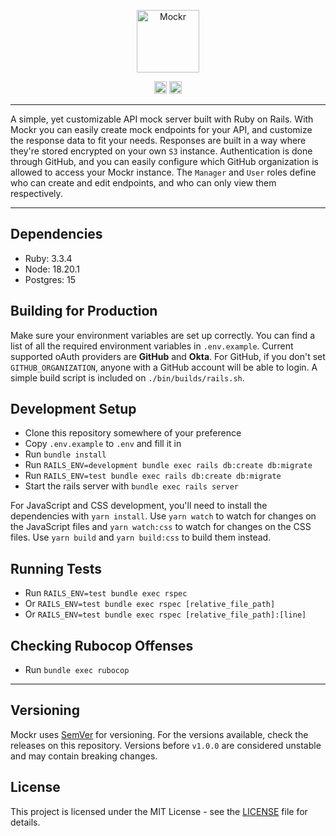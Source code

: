 <p align="center">
  <img height="100" src="./app/assets/images/mockr.svg" alt="Mockr" />
</p>

<p align="center">
  <img height="20" src="https://app.codacy.com/project/badge/Grade/db335904b8cf4fc9ac115159e351b963" alt="Codacy Code Quality" />
  <img height="20" src="https://app.codacy.com/project/badge/Coverage/db335904b8cf4fc9ac115159e351b963" alt="Codacy Code Coverage" />
</center>

---

A simple, yet customizable API mock server built with Ruby on Rails. With Mockr you can easily create mock endpoints for your API, and customize the response data to fit your needs. Responses are built in a way where they're stored encrypted on your own `S3` instance. Authentication is done through GitHub, and you can easily configure which GitHub organization is allowed to access your Mockr instance. The `Manager` and `User` roles define who can create and edit endpoints, and who can only view them respectively.

---

## Dependencies

- Ruby: 3.3.4
- Node: 18.20.1
- Postgres: 15

## Building for Production

Make sure your environment variables are set up correctly. You can find a list of all the required environment variables in `.env.example`. Current supported oAuth providers are **GitHub** and **Okta**. For GitHub, if you don't set `GITHUB_ORGANIZATION`, anyone with a GitHub account will be able to login. A simple build script is included on `./bin/builds/rails.sh`.

## Development Setup

- Clone this repository somewhere of your preference
- Copy `.env.example` to `.env` and fill it in
- Run `bundle install`
- Run `RAILS_ENV=development bundle exec rails db:create db:migrate`
- Run `RAILS_ENV=test bundle exec rails db:create db:migrate`
- Start the rails server with `bundle exec rails server`

For JavaScript and CSS development, you'll need to install the dependencies with `yarn install`. Use `yarn watch` to watch for changes on the JavaScript files and `yarn watch:css` to watch for changes on the CSS files. Use `yarn build` and `yarn build:css` to build them instead.

## Running Tests

- Run `RAILS_ENV=test bundle exec rspec`
- Or `RAILS_ENV=test bundle exec rspec [relative_file_path]`
- Or `RAILS_ENV=test bundle exec rspec [relative_file_path]:[line]`

## Checking Rubocop Offenses

- Run `bundle exec rubocop`

---

## Versioning

Mockr uses [SemVer](https://semver.org/) for versioning. For the versions available, check the releases on this repository. Versions before `v1.0.0` are considered unstable and may contain breaking changes.

## License

This project is licensed under the MIT License - see the [LICENSE](LICENSE) file for details.
